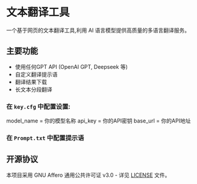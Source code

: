 # 文本翻译工具

一个基于网页的文本翻译工具,利用 AI 语言模型提供高质量的多语言翻译服务。

## 主要功能

- 使用任何GPT API (OpenAI GPT, Deepseek 等)
- 自定义翻译提示语
- 翻译结果下载
- 长文本分段翻译

###  在 `key.cfg` 中配置设置:

model_name = 你的模型名称
api_key = 你的API密钥
base_url = 你的API地址

### 在 `Prompt.txt` 中配置提示语

## 开源协议

本项目采用 GNU Affero 通用公共许可证 v3.0 - 详见 [LICENSE](LICENSE) 文件。